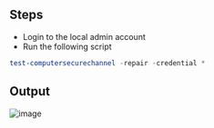 ## Steps
- Login to the local admin account
- Run the following script

```powershell
test-computersecurechannel -repair -credential *
```

## Output
![image](https://github.com/user-attachments/assets/b07da7ee-d686-4250-8e68-533deb282578)
